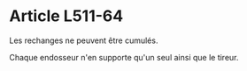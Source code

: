 # Article L511-64

Les rechanges ne peuvent être cumulés.

Chaque endosseur n'en supporte qu'un seul ainsi que le tireur.
